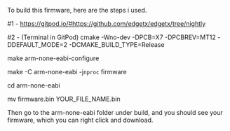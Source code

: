 To build this firmware, here are the steps i used.

#1 - https://gitpod.io/#https://github.com/edgetx/edgetx/tree/nightly



#2 - (Terminal in GitPod)
cmake -Wno-dev -DPCB=X7 -DPCBREV=MT12 -DDEFAULT_MODE=2 -DCMAKE_BUILD_TYPE=Release

make arm-none-eabi-configure

make -C arm-none-eabi -j`nproc` firmware

cd arm-none-eabi

mv firmware.bin YOUR_FILE_NAME.bin

Then go to the arm-none-eabi folder under build, and you should see your firmware, which you can right click and download.
